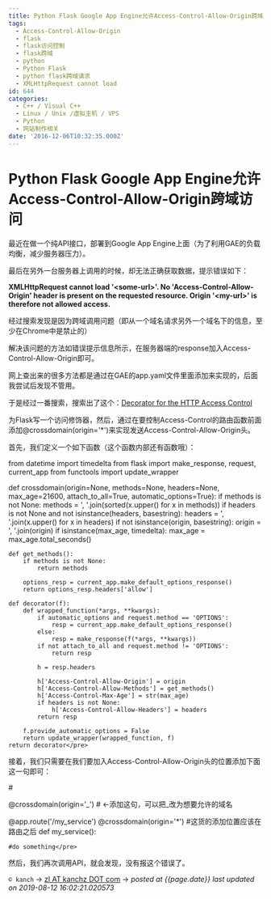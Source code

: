 ```yaml
---
title: Python Flask Google App Engine允许Access-Control-Allow-Origin跨域访问
tags:
  - Access-Control-Allow-Origin
  - flask
  - flask访问控制
  - flask跨域
  - python
  - Python Flask
  - python flask跨域请求
  - XMLHttpRequest cannot load
id: 644
categories:
  - C++ / Visual C++
  - Linux / Unix /虚拟主机 / VPS
  - Python
  - 网站制作相关
date: '2016-12-06T10:32:35.000Z'
---
```


# Python Flask Google App Engine允许Access-Control-Allow-Origin跨域访问

最近在做一个纯API接口，部署到Google App Engine上面（为了利用GAE的负载均衡，减少服务器压力）。

最后在另外一台服务器上调用的时候，却无法正确获取数据，提示错误如下：

**XMLHttpRequest cannot load '&lt;some-url&gt;'. No 'Access-Control-Allow-Origin' header is present on the requested resource. Origin '&lt;my-url&gt;' is therefore not allowed access.**

经过搜索发现是因为跨域调用问题（即从一个域名请求另外一个域名下的信息，至少在Chrome中是禁止的）

解决该问题的方法如错误提示信息所示，在服务器端的response加入Access-Control-Allow-Origin即可。

网上查出来的很多方法都是通过在GAE的app.yaml文件里面添加来实现的，后面我尝试后发现不管用。

于是经过一番搜索，搜索出了这个：[Decorator for the HTTP Access Control](http://flask.pocoo.org/snippets/56/)

为Flask写一个访问修饰器，然后，通过在要控制Access-Control的路由函数前面添加@crossdomain\(origin='\*'\)来实现发送Access-Control-Allow-Origin头。

首先，我们定义一个如下函数（这个函数内部还有函数哦）：

from datetime import timedelta from flask import make\_response, request, current\_app from functools import update\_wrapper

def crossdomain\(origin=None, methods=None, headers=None, max\_age=21600, attach\_to\_all=True, automatic\_options=True\): if methods is not None: methods = ', '.join\(sorted\(x.upper\(\) for x in methods\)\) if headers is not None and not isinstance\(headers, basestring\): headers = ', '.join\(x.upper\(\) for x in headers\) if not isinstance\(origin, basestring\): origin = ', '.join\(origin\) if isinstance\(max\_age, timedelta\): max\_age = max\_age.total\_seconds\(\)

```text
def get_methods():
    if methods is not None:
        return methods

    options_resp = current_app.make_default_options_response()
    return options_resp.headers['allow']

def decorator(f):
    def wrapped_function(*args, **kwargs):
        if automatic_options and request.method == 'OPTIONS':
            resp = current_app.make_default_options_response()
        else:
            resp = make_response(f(*args, **kwargs))
        if not attach_to_all and request.method != 'OPTIONS':
            return resp

        h = resp.headers

        h['Access-Control-Allow-Origin'] = origin
        h['Access-Control-Allow-Methods'] = get_methods()
        h['Access-Control-Max-Age'] = str(max_age)
        if headers is not None:
            h['Access-Control-Allow-Headers'] = headers
        return resp

    f.provide_automatic_options = False
    return update_wrapper(wrapped_function, f)
return decorator</pre>
```

接着，我们只需要在我们要加入Access-Control-Allow-Origin头的位置添加下面这一句即可：

\#

@crossdomain\(origin='_'\) \# &lt;-添加这句，可以把_改为想要允许的域名

@app.route\('/my\_service'\) @crossdomain\(origin='\*'\) \#这货的添加位置应该在路由之后 def my\_service\(\):

```text
#do something</pre>
```

然后，我们再次调用API，就会发现，没有报这个错误了。



`© kanch` → [zl AT kanchz DOT com](kanchisme@gmail.com) → _posted at {{page.date}}_
_last updated on 2019-08-12 16:02:21.020573_